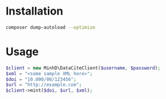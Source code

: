 # Installation
```bash
composer dump-autoload --optimize
```

# Usage

```php
$client = new MinhD\DataCiteClient($username, $password);
$xml = "<some sample XML here>";
$doi = "10.000/00/123456";
$url = "http://example.com";
$client->mint($doi, $url, $xml);
```
